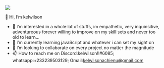 ![](https://www.canva.com/design/DAFGB6pYKKA/view)

 👋 Hi, I’m kelwilson



- 👀 I’m interested in a whole lot of stuffs, im empathetic, very inquinsitive, adventureous forever willing to improve on my skill sets and never too old to learn...
- 🌱 I’m currently learning javaScript and whatever i can set my sight on
- 💞️ I’m looking to collaborate on every project no matter the magnitude
- 📫 How to reach me on Discord:kelwilson!!#6085; whatsapp:+233239503129; Gmail:kelwilsonachienu@gmail.com

<!---
kelwilson/kelwilson is a ✨ special ✨ repository because its `README.md` (this file) appears on your GitHub profile.
You can click the Preview link to take a look at your changes.
--->
